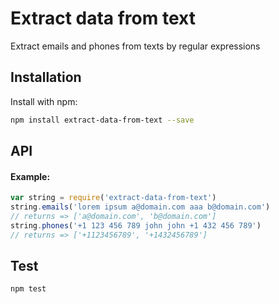 # Extract data from text

Extract emails and phones from texts by regular expressions

## Installation

Install with npm:

```bash
npm install extract-data-from-text --save
```

## API

#### Example:

```js
var string = require('extract-data-from-text')
string.emails('lorem ipsum a@domain.com aaa b@domain.com') 
// returns => ['a@domain.com', 'b@domain.com']
string.phones('+1 123 456 789 john john +1 432 456 789') 
// returns => ['+1123456789', '+1432456789']
```

## Test

```bash
npm test
```
